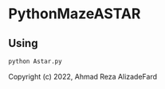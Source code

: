 # PythonMazeASTAR

## Using
```bash
python Astar.py
```

Copyright (c) 2022, Ahmad Reza AlizadeFard
